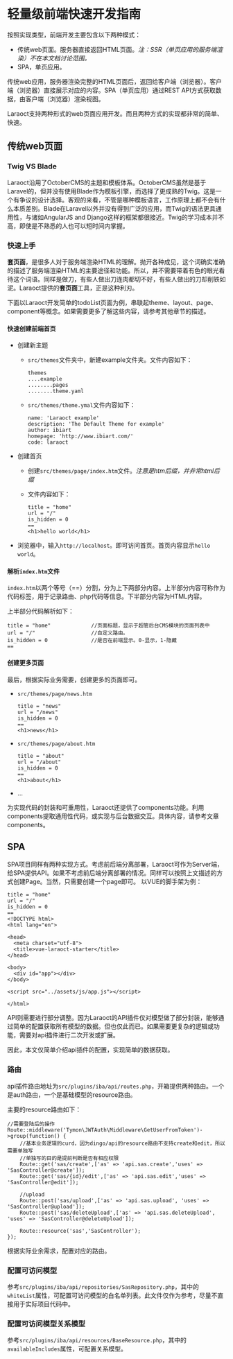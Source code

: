 # 轻量级前端快速开发指南

按照实现类型，前端开发主要包含以下两种模式：

* 传统web页面。服务器直接返回HTML页面。*注：SSR（单页应用的服务端渲染）不在本文档讨论范围。*
* SPA，单页应用。

传统web应用，服务器渲染完整的HTML页面后，返回给客户端（浏览器）。客户端（浏览器）直接展示对应的内容。SPA（单页应用）通过REST API方式获取数据，由客户端（浏览器）渲染视图。

Laraoct支持两种形式的web页面应用开发。而且两种方式的实现都非常的简单、快速。

## 传统web页面
### Twig VS Blade
Laraoct沿用了OctoberCMS的主题和模板体系。OctoberCMS虽然是基于Laravel的，但并没有使用Blade作为模板引擎，而选择了更成熟的Twig。这是一个有争议的设计选择。客观的来看，不管是哪种模板语言，工作原理上都不会有什么本质差别。Blade在Laravel以外并没有得到广泛的应用，而Twig的语法更具通用性，与诸如AngularJS and Django这样的框架都很接近。Twig的学习成本并不高，即使是不熟悉的人也可以短时间内掌握。

### 快速上手
**套页面**，是很多人对于服务端渲染HTML的理解。抛开各种成见，这个词确实准确的描述了服务端渲染HTML的主要途径和功能。所以，并不需要带着有色的眼光看待这个词语。同样是做刀，有些人做出刀连肉都切不好，有些人做出的刀却削铁如泥。Laraoct提供的**套页面**工具，正是这种利刃。

下面以Laraoct开发简单的todoList页面为例，串联起theme、layout、page、component等概念。如果需要更多了解这些内容，请参考其他章节的描述。

#### 快速创建前端首页

* 创建新主题

  * `src/themes`文件夹中，新建example文件夹。文件内容如下：

    ```
    themes
    ....example
    ........pages
    ........theme.yaml
    ```

  * `src/themes/theme.ymal`文件内容如下：

    ```
    name: 'Laraoct example'
    description: 'The Default Theme for example'
    author: ibiart
    homepage: 'http://www.ibiart.com/'
    code: laraoct
    ```


* 创建首页

  * 创建`src/themes/page/index.htm`文件。*注意是htm后缀，并非常html后缀*

  * 文件内容如下：

    ```
    title = "home"
    url = "/"
    is_hidden = 0
    ==
    <h1>hello world</h1>

    ```

* 浏览器中，输入`http://localhost`。即可访问首页。首页内容显示`hello world`。

#### 解析`index.htm`文件

`index.htm`以两个等号（==）分割，分为上下两部分内容。上半部分内容可称作为代码标签，用于记录路由、php代码等信息。下半部分内容为HTML内容。

上半部分代码解析如下：

```
title = "home"             //页面标题，显示于超管后台CMS模块的页面列表中
url = "/"                  //自定义路由。
is_hidden = 0              //是否在前端显示。0-显示，1-隐藏
==
```



#### 创建更多页面

最后，根据实际业务需要，创建更多的页面即可。

* `src/themes/page/news.htm`

  ```
  title = "news"
  url = "/news"
  is_hidden = 0
  ==
  <h1>news</h1>

  ```

* `src/themes/page/about.htm`

  ```
  title = "about"
  url = "/about"
  is_hidden = 0
  ==
  <h1>about</h1>

  ```

* ...

为实现代码的封装和可重用性，Laraoct还提供了components功能。利用components提取通用性代码，或实现与后台数据交互。具体内容，请参考文章components。

## SPA

SPA项目同样有两种实现方式。考虑前后端分离部署，Laraoct可作为Server端，给SPA提供API。如果不考虑前后端分离部署的情况。同样可以按照上文描述的方式创建Page。当然，只需要创建一个page即可。
以VUE的脚手架为例：

```
title = "home"
url = "/"
is_hidden = 0
==
<!DOCTYPE html>
<html lang="en">

<head>
  <meta charset="utf-8">
  <title>vue-laraoct-starter</title>
</head>

<body>
  <div id="app"></div>
</body>

<script src="../assets/js/app.js"></script>

</html>
```


API则需要进行部分调整。因为Laraoct的API插件仅对模型做了部分封装，能够通过简单的配置获取所有模型的数据。但也仅此而已。如果需要更复杂的逻辑或功能，需要对api插件进行二次开发或扩展。

因此，本文仅简单介绍api插件的配置，实现简单的数据获取。

### 路由

api插件路由地址为`src/plugins/iba/api/routes.php`，开箱提供两种路由。一个是auth路由，一个是基础模型的resource路由。

主要的resource路由如下：

```
//需要登陆后的操作
Route::middleware('Tymon\JWTAuth\Middleware\GetUserFromToken')->group(function() {
    //基本业务逻辑的curd，因为dingo/api的resource路由不支持create和edit，所以需要单独写
    //单独写的目的是提前判断是否有相应权限
    Route::get('sas/create',['as' => 'api.sas.create','uses' => 'SasController@create']);
    Route::get('sas/{id}/edit',['as' => 'api.sas.edit','uses' => 'SasController@edit']);

    //upload
    Route::post('sas/upload',['as' => 'api.sas.upload', 'uses' => 'SasController@upload']);
    Route::post('sas/deleteUpload',['as' => 'api.sas.deleteUpload', 'uses' => 'SasController@deleteUpload']);

    Route::resource('sas','SasController');
});
```
根据实际业余需求，配置对应的路由。

### 配置可访问模型

参考`src/plugins/iba/api/repositories/SasRepository.php`，其中的`whiteList`属性，可配置可访问模型的白名单列表。此文件仅作为参考，尽量不直接用于实际项目代码中。

### 配置可访问模型关系模型

参考`src/plugins/iba/api/resources/BaseResource.php`，其中的`availableIncludes`属性，可配置关系模型。
